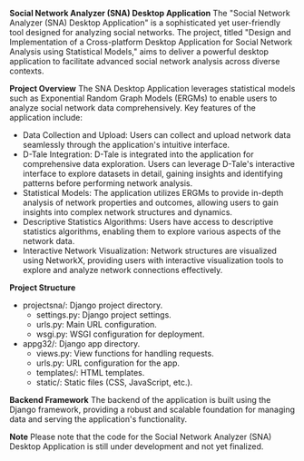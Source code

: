 **Social Network Analyzer (SNA) Desktop Application**
The "Social Network Analyzer (SNA) Desktop Application" is a sophisticated yet user-friendly tool designed for analyzing social networks. The project, titled "Design and Implementation of a Cross-platform Desktop Application for Social Network Analysis using Statistical Models," aims to deliver a powerful desktop application to facilitate advanced social network analysis across diverse contexts.

**Project Overview**
The SNA Desktop Application leverages statistical models such as Exponential Random Graph Models (ERGMs) to enable users to analyze social network data comprehensively. Key features of the application include:

- Data Collection and Upload: Users can collect and upload network data seamlessly through the application's intuitive interface.
- D-Tale Integration: D-Tale is integrated into the application for comprehensive data exploration. Users can leverage D-Tale's interactive interface to explore datasets in detail, gaining insights and identifying patterns before performing network analysis.
- Statistical Models: The application utilizes ERGMs to provide in-depth analysis of network properties and outcomes, allowing users to gain insights into complex network structures and dynamics.
- Descriptive Statistics Algorithms: Users have access to descriptive statistics algorithms, enabling them to explore various aspects of the network data.
- Interactive Network Visualization: Network structures are visualized using NetworkX, providing users with interactive visualization tools to explore and analyze network connections effectively.

**Project Structure**
- projectsna/: Django project directory.
  - settings.py: Django project settings.
  - urls.py: Main URL configuration.
  - wsgi.py: WSGI configuration for deployment.
- appg32/: Django app directory.
  - views.py: View functions for handling requests.
  - urls.py: URL configuration for the app.
  - templates/: HTML templates.
  - static/: Static files (CSS, JavaScript, etc.).
  
**Backend Framework**
The backend of the application is built using the Django framework, providing a robust and scalable foundation for managing data and serving the application's functionality.

**Note**
Please note that the code for the Social Network Analyzer (SNA) Desktop Application is still under development and not yet finalized.
